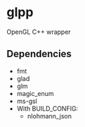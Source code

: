 # glpp
OpenGL C++ wrapper

## Dependencies
* fmt
* glad
* glm
* magic_enum
* ms-gsl
* With BUILD_CONFIG:
	* nlohmann_json
